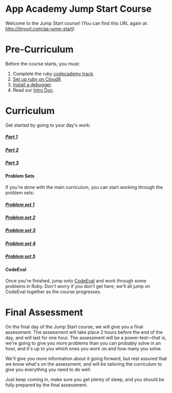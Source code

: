 # App Academy Jump Start Course

Welcome to the Jump Start course!
(You can find this URL again at: http://tinyurl.com/aa-jump-start)

# Pre-Curriculum

Before the course starts, you must:

1. Complete the ruby [codecademy track][codecademy-ruby].
2. [Set up ruby on Cloud9][ruby-setup].
3. [Install a debugger][debugger-setup].
4. Read our [Intro Doc][intro-doc].

[codecademy-ruby]: https://www.codecademy.com/learn/ruby
[ruby-setup]: ./pre-curriculum/ruby-setup.md
[debugger-setup]: ./pre-curriculum/debugger-setup.md
[intro-doc]: ./pre-curriculum/intro.md


# Curriculum
Get started by going to your day's work:
##### [Part 1](./part1/part1.md)
##### [Part 2](./part2/part2.md)
##### [Part 3](./part3/part3.md)


#### Problem Sets

If you're done with the main curriculum, you can start working through the problem sets:
##### [Problem set 1](./problem-sets/problem-set-1.rb)
##### [Problem set 2](./problem-sets/problem-set-2.rb)
##### [Problem set 3](./problem-sets/problem-set-3.rb)
##### [Problem set 4](./problem-sets/problem-set-4.rb)
##### [Problem set 5](./problem-sets/problem-set-5.rb)


#### CodeEval
Once you're finished, jump onto [CodeEval](http://codeeval.com) and work through some problems in Ruby. Don't worry if you don't get here, we'll all jump on CodeEval together as the course progresses.

# Final Assessment

On the final day of the Jump Start course, we will give you a final assessment. The assessment will take place 2 hours before the end of the day, and will last for one hour. The assessment will be a power-test—that is, we're going to give you more problems than you can probably solve in an hour, and it's up to you which ones you work on and how many you solve.

We'll give you more information about it going forward, but rest assured that we know what's on the assessment, and will be tailoring the curriculum to give you everything you need to do well.

Just keep coming in, make sure you get plenty of sleep, and you should be fully prepared by the final assessment.
